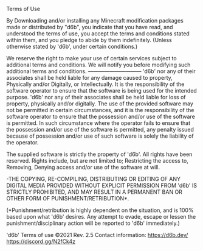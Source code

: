 Terms of Use

By Downloading and/or installing any Minecraft modification packages made or distributed by "d6b", you indicate that you have read, and understood  the terms of use, you accept the terms and conditions stated within them, and you pledge to abide by them indefinitely. 
(Unless otherwise stated by 'd6b', under certain conditions.)

We reserve the right to make your use of certain services subject to additional terms and conditions. We will notify you before modifying such additional terms and conditions.
——————————
'd6b' nor any of their associates shall be held liable for any damage caused to property, Physically and/or Digitally, or Intellectually. It is the responsibility of the software operator to ensure that the software is being used for the intended purpose.
'd6b' nor any of their associates shall be held liable for loss of property, physically and/or digitally. The use of the provided software may not be permitted in certain circumstances, and it is the responsibility of the software operator to ensure that the possession and/or use of the software is permitted. In such circumstance where the operator fails to ensure that the possession and/or use of the software is permitted, any penalty issued because of possession and/or use of such software is solely the liability of the operator.

The supplied software is strictly the property of 'd6b'. All rights have been reserved. Rights include, but are not limited to; Restricting the access to, Removing, Denying access and/or use of the software at will.


-THE COPYING, RE-COMPILING, DISTRIBUTING OR EDITING OF ANY DIGITAL MEDIA PROVIDED WITHOUT EXPLICIT PERMISSION FROM 'd6b' IS STRICTLY PROHIBITED, AND MAY RESULT IN A PERMANENT BAN OR OTHER FORM OF PUNISHMENT/RETRIBUTION*.


(*Punishment/retribution is highly dependent on the situation, and is 100% based upon what 'd6b' desires. Any attempt to evade, escape or lessen the punishment/disciplinary action will be reported to 'd6b' immediately.)

'd6b' Terms of use ©2021
Rev. 2.5
Contact information:
https://d6b.dev/
https://discord.gg/N2fCk4z